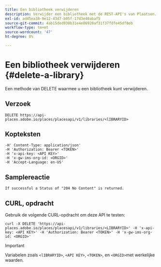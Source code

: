 ```yaml
---
title: Een bibliotheek verwijderen
description: Verwijder een bibliotheek met de REST-API's van Plaatsen.
exl-id: ad45ea38-9e12-43d7-b05f-17d3e40abaf5
source-git-commit: 4ab15ded930b31e4e06920af31f37fdfe45df8eb
workflow-type: tm+mt
source-wordcount: '47'
ht-degree: 0%

---
```


# Een bibliotheek verwijderen {#delete-a-library}

Een methode van DELETE waarmee u een bibliotheek kunt verwijderen.

## Verzoek

```text
DELETE https://api-places.adobe.io/places/placesapi/v1/libraries/<lIBRARYID>
```

## Kopteksten

```text
-H' Content-Type: application/json'  
-H 'Authorization: Bearer <TOKEN>'  
-H 'x-api-key: <API KEY>'  
-H 'x-gw-ims-org-id: <ORGID>'  
-H 'Accept-Language: en-US'
```

## Samplereactie

```text
If successful a Status of "204 No Content" is returned.
```

## CURL, opdracht

Gebruik de volgende CURL-opdracht om deze API te testen:

```text
curl -X DELETE 'https://api-places.adobe.io/places/placesapi/v1/libraries/<LIBRARYID>' -H 'x-api-key: <API KEY>' -H 'Authorization: Bearer <TOKEN>' -H 'x-gw-ims-org-id: <ORGID>'
```

>[!IMPORTANT]
>
>Variabelen zoals `<lIBRARYID>`, `<API KEY>`, `<TOKEN>`, en `<ORGID>`met werkelijke waarden.
